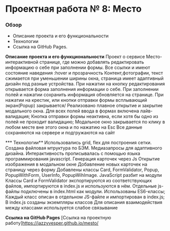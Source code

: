 # Проектная работа № 8: Место

### Обзор
* Описание проекта и его функциональности
* Технологии
* Ссылка на GitHub Pages.

**Описание проекта и его функциональности**
Проект о сервисе Место- интерактивной странице, где можно добавлять редактировать информацию о себе при заполнении формы.
Все ссылки и имеют состояние наведения :hover и прозрачность
Контент,фотографии, текст сжимается при уменьшении ширины окна, страница имеет адаптивный дизайн под разные устройства.
При нажатии на кнопку редактирования открывается форма заполнения информации о себе. При заполнении полей и нажатии сохранить информация обновляется на странице.
При нажатии на крестик, или кнопки отправки формы всплывающий экран(Popup) закрывается/
Реализовано плавное открытие и закрытие модального окна.
Для всех полей ввода в формах включена лайв-валидация;
Кнопка отправки формы неактивна, если хотя бы одно из полей не проходит валидацию;
Модальное окно закрывается по клику в любом месте вне этого окна и по нажатию на Esc
Все данные сохраняются на сервере и подгружаются на сайт

*** Технологии**
Использовались grid, flex для построения сетки.
Создана файловая мтруктура по БЭМ.
Медиазапросы для адаптивного дизайна.
Интерактивность прописывалась с помощью языка программирования javascript.
Генерация карточек через Js
Открытие изображения в модальном окне
Добавление новых карточек на страницу через форму
Добавлены классы Card, FormValidator, Popup, PopupWithForm, UserInfo, PopupWihImage.
JavaScript разбит на модули
Классы Card и FormValidator экспортируются из соответствующих файлов, импортируются в index.js и используются в нём.
Отдельные js-файлы подключены в index.html как модули.
Использованы ES6-классы;
Каждый класс описан в отдельном JS-файле и импортирован в index.js;
В index.js созданы экземпляры классов
Для описания взаимодействия между классами используется слабое связывание



**Ссылка на GitHub Pages**
[Ссылка на проектную работу]https://jazzyvesper.github.io/mesto/
